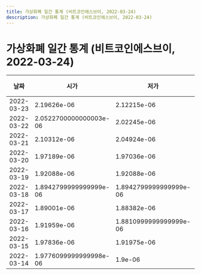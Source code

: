 ```yaml
---
title: 가상화폐 일간 통계 (비트코인에스브이, 2022-03-24)
description: 가상화폐 일간 통계 (비트코인에스브이, 2022-03-24)
---
```


가상화폐 일간 통계 (비트코인에스브이, 2022-03-24)
===

|날짜|시가|저가|고가|종가|비고|
|--|--|--|--|--|--|
|2022-03-23|2.19626e-06|2.12215e-06|2.26322e-06|2.12215e-06|    |
|2022-03-22|2.0522700000000003e-06|2.02245e-06|2.17001e-06|2.17001e-06|    |
|2022-03-21|2.10312e-06|2.04924e-06|2.19194e-06|2.08491e-06|    |
|2022-03-20|1.97189e-06|1.97036e-06|2.1113199999999997e-06|2.1113199999999997e-06|    |
|2022-03-19|1.92088e-06|1.92088e-06|1.9749099999999998e-06|1.97189e-06|    |
|2022-03-18|1.8942799999999999e-06|1.8942799999999999e-06|1.92088e-06|1.92088e-06|    |
|2022-03-17|1.89001e-06|1.88382e-06|1.89001e-06|1.88382e-06|    |
|2022-03-16|1.91959e-06|1.8810999999999999e-06|1.91959e-06|1.89937e-06|    |
|2022-03-15|1.97836e-06|1.91975e-06|2.0722000000000003e-06|1.91975e-06|    |
|2022-03-14|1.9776099999999998e-06|1.9e-06|1.9776099999999998e-06|1.9726100000000002e-06|    |
